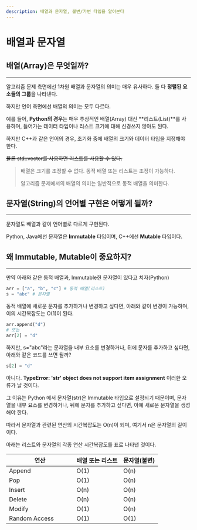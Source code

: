 ```yaml
---
description: 배열과 문자열, 불변/가변 타입을 알아본다
---
```


# 배열과 문자열

## 배열(Array)은 무엇일까?

***

알고리즘 문제 측면에선 1차원 배열과 문자열의 의미는 매우 유사하다. 둘 다 **정렬된 요소들의 그룹**을 나타낸다.

하지만 언어 측면에선 배열의 의미는 모두 다르다.

예를 들어, **Python의 경우**는 매우 추상적인 배열(Array) 대신 **리스트(List)**를 사용하며, 들어가는 데이터 타입이나 리스트 크기에 대해 신경쓰지 않아도 된다.

하지만 C++과 같은 언어의 경우, 초기화 중에 배열의 크기와 데이터 타입을 지정해야 한다.

~~물론 std::vector를 사용하면 리스트를 사용할 수 있다.~~

> 배열은 크기를 조정할 수 없다. 동적 배열 또는 리스트는 조정이 가능하다.
>
> 알고리즘 문제에서의 배열의 의미는 일반적으로 동적 배열을 의미한다.

## 문자열(String)의 언어별 구현은 어떻게 될까?

***

문자열도 배열과 같이 언어별로 다르게 구현된다.

Python, Java에선 문자열은 **Immutable** 타입이며, C++에선 **Mutable** 타입이다.

## 왜 Immutable, Mutable이 중요하지?

***

만약 아래와 같은 동적 배열과, Immutable한 문자열이 있다고 치자(Python)

```python
arr = ["a", "b", "c"] # 동적 배열(리스트)
s = "abc" # 문자열
```

동적 배열에 새로운 문자를 추가하거나 변경하고 싶다면, 아래와 같이 변경이 가능하며, 이의 시간복잡도는 O(1)이 된다.

```python
arr.append("d")
# 또는
arr[2] = "d"
```

하지만, s="abc"라는 문자열을 내부 요소를 변경하거나, 뒤에 문자를 추가하고 싶다면, 아래와 같은 코드를 쓰면 될까?

```python
s[2] = "d"
```

아니다. **TypeError: 'str' object does not support item assignment** 이러한 오류가 날 것이다.

그 이유는 Python 에서 문자열(str)은 Immutable 타입으로 설정되기 때문이며,  문자열을 내부 요소를 변경하거나, 뒤에 문자를 추가하고 싶다면, 아예 새로운 문자열을 생성해야 한다.

따라서 문자열과 관련된 연산의 시간복잡도는 O(n)이 되며, 여기서 n은 문자열의 길이이다.

아래는 리스트와 문자열의 각종 연산 시간복잡도를 표로 나타낸 것이다.

<table><thead><tr><th width="168">연산</th><th>배열 또는 리스트</th><th>문자열(불변)</th></tr></thead><tbody><tr><td>Append</td><td>O(1)</td><td>O(n)</td></tr><tr><td>Pop</td><td>O(1)</td><td>O(n)</td></tr><tr><td>Insert</td><td>O(n)</td><td>O(n)</td></tr><tr><td>Delete</td><td>O(n)</td><td>O(n)</td></tr><tr><td>Modify</td><td>O(1)</td><td>O(n)</td></tr><tr><td>Random Access</td><td>O(1)</td><td>O(1)</td></tr></tbody></table>

